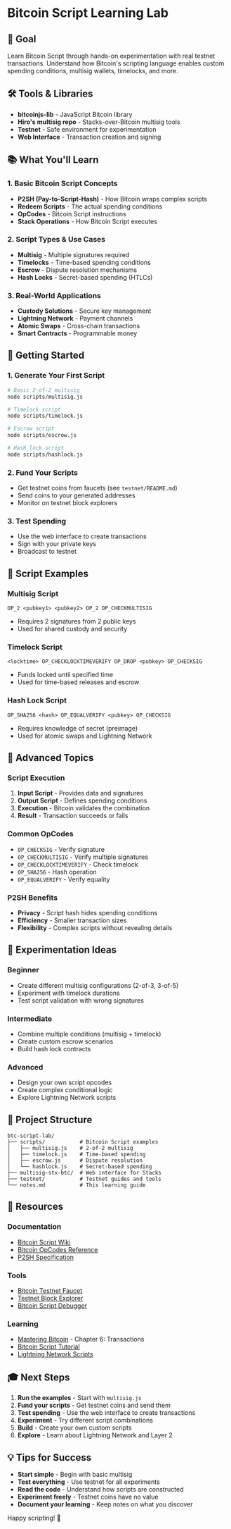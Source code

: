 # Bitcoin Script Learning Lab

## 🎯 Goal
Learn Bitcoin Script through hands-on experimentation with real testnet transactions. Understand how Bitcoin's scripting language enables custom spending conditions, multisig wallets, timelocks, and more.

## 🛠️ Tools & Libraries
- **bitcoinjs-lib** - JavaScript Bitcoin library
- **Hiro's multisig repo** - Stacks-over-Bitcoin multisig tools
- **Testnet** - Safe environment for experimentation
- **Web Interface** - Transaction creation and signing

## 📚 What You'll Learn

### 1. Basic Bitcoin Script Concepts
- **P2SH (Pay-to-Script-Hash)** - How Bitcoin wraps complex scripts
- **Redeem Scripts** - The actual spending conditions
- **OpCodes** - Bitcoin Script instructions
- **Stack Operations** - How Bitcoin Script executes

### 2. Script Types & Use Cases
- **Multisig** - Multiple signatures required
- **Timelocks** - Time-based spending conditions
- **Escrow** - Dispute resolution mechanisms
- **Hash Locks** - Secret-based spending (HTLCs)

### 3. Real-World Applications
- **Custody Solutions** - Secure key management
- **Lightning Network** - Payment channels
- **Atomic Swaps** - Cross-chain transactions
- **Smart Contracts** - Programmable money

## 🚀 Getting Started

### 1. Generate Your First Script
```bash
# Basic 2-of-2 multisig
node scripts/multisig.js

# Timelock script
node scripts/timelock.js

# Escrow script
node scripts/escrow.js

# Hash lock script
node scripts/hashlock.js
```

### 2. Fund Your Scripts
- Get testnet coins from faucets (see `testnet/README.md`)
- Send coins to your generated addresses
- Monitor on testnet block explorers

### 3. Test Spending
- Use the web interface to create transactions
- Sign with your private keys
- Broadcast to testnet

## 📖 Script Examples

### Multisig Script
```
OP_2 <pubkey1> <pubkey2> OP_2 OP_CHECKMULTISIG
```
- Requires 2 signatures from 2 public keys
- Used for shared custody and security

### Timelock Script
```
<locktime> OP_CHECKLOCKTIMEVERIFY OP_DROP <pubkey> OP_CHECKSIG
```
- Funds locked until specified time
- Used for time-based releases and escrow

### Hash Lock Script
```
OP_SHA256 <hash> OP_EQUALVERIFY <pubkey> OP_CHECKSIG
```
- Requires knowledge of secret (preimage)
- Used for atomic swaps and Lightning Network

## 🔧 Advanced Topics

### Script Execution
1. **Input Script** - Provides data and signatures
2. **Output Script** - Defines spending conditions
3. **Execution** - Bitcoin validates the combination
4. **Result** - Transaction succeeds or fails

### Common OpCodes
- `OP_CHECKSIG` - Verify signature
- `OP_CHECKMULTISIG` - Verify multiple signatures
- `OP_CHECKLOCKTIMEVERIFY` - Check timelock
- `OP_SHA256` - Hash operation
- `OP_EQUALVERIFY` - Verify equality

### P2SH Benefits
- **Privacy** - Script hash hides spending conditions
- **Efficiency** - Smaller transaction sizes
- **Flexibility** - Complex scripts without revealing details

## 🧪 Experimentation Ideas

### Beginner
- Create different multisig configurations (2-of-3, 3-of-5)
- Experiment with timelock durations
- Test script validation with wrong signatures

### Intermediate
- Combine multiple conditions (multisig + timelock)
- Create custom escrow scenarios
- Build hash lock contracts

### Advanced
- Design your own script opcodes
- Create complex conditional logic
- Explore Lightning Network scripts

## 📁 Project Structure

```
btc-script-lab/
├── scripts/           # Bitcoin Script examples
│   ├── multisig.js    # 2-of-2 multisig
│   ├── timelock.js    # Time-based spending
│   ├── escrow.js      # Dispute resolution
│   └── hashlock.js    # Secret-based spending
├── multisig-stx-btc/  # Web interface for Stacks
├── testnet/           # Testnet guides and tools
└── notes.md           # This learning guide
```

## 🔗 Resources

### Documentation
- [Bitcoin Script Wiki](https://en.bitcoin.it/wiki/Script)
- [Bitcoin OpCodes Reference](https://en.bitcoin.it/wiki/Script#Opcodes)
- [P2SH Specification](https://github.com/bitcoin/bips/blob/master/bip-0016.mediawiki)

### Tools
- [Bitcoin Testnet Faucet](https://testnet-faucet.mempool.co/)
- [Testnet Block Explorer](https://blockstream.info/testnet/)
- [Bitcoin Script Debugger](https://bitcoin-script-debugger.visvirial.com/)

### Learning
- [Mastering Bitcoin](https://github.com/bitcoinbook/bitcoinbook) - Chapter 6: Transactions
- [Bitcoin Script Tutorial](https://github.com/bitcoin/bips/blob/master/bip-0016.mediawiki)
- [Lightning Network Scripts](https://github.com/lightning/bolts)

## 🎓 Next Steps

1. **Run the examples** - Start with `multisig.js`
2. **Fund your scripts** - Get testnet coins and send them
3. **Test spending** - Use the web interface to create transactions
4. **Experiment** - Try different script combinations
5. **Build** - Create your own custom scripts
6. **Explore** - Learn about Lightning Network and Layer 2

## 💡 Tips for Success

- **Start simple** - Begin with basic multisig
- **Test everything** - Use testnet for all experiments
- **Read the code** - Understand how scripts are constructed
- **Experiment freely** - Testnet coins have no value
- **Document your learning** - Keep notes on what you discover

Happy scripting! 🚀

